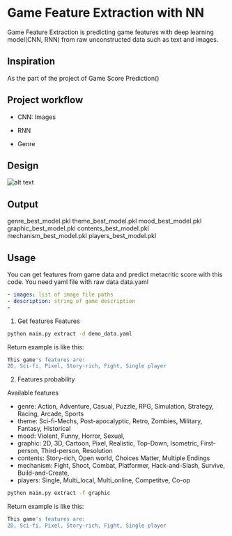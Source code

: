 # Game Feature Extraction with NN

Game Feature Extraction is predicting game features with deep learning model(CNN, RNN) from raw unconstructed data such as text and images.

## Inspiration
As the part of the project of Game Score Prediction()



## Project workflow
- CNN: Images

- RNN
 
- Genre

## Design
![alt text](https://github.com/[username]/[reponame]/blob/[branch]/image.jpg?raw=true)

## Output
genre_best_model.pkl
theme_best_model.pkl
mood_best_model.pkl
graphic_best_model.pkl
contents_best_model.pkl
mechanism_best_model.pkl
players_best_model.pkl

## Usage

You can get features from game data and predict metacritic score with this code.
You need yaml file with raw data
data.yaml
```yaml
- images: list of image file paths
- description: string of game description
- 
```

1) Get features
Features
```bash
python main.py extract -d demo_data.yaml
```
Return example is like this:
```bash
This game's features are:
2D, Sci-fi, Pixel, Story-rich, Fight, Single player
```
2) Features probability

Available features</br>
- genre: Action, Adventure, Casual, Puzzle, RPG, Simulation, Strategy, Racing, Arcade, Sports
- theme: Sci-fi-Mechs, Post-apocalyptic, Retro, Zombies, Military, Fantasy, Historical
- mood: Violent, Funny, Horror, Sexual,
- graphic: 2D, 3D, Cartoon, Pixel, Realistic, Top-Down, Isometric, First-person, Third-person, Resolution
- contents: Story-rich, Open world, Choices Matter, Multiple Endings
- mechanism: Fight, Shoot, Combat, Platformer, Hack-and-Slash, Survive, Build-and-Create,
- players: Single, Multi_local, Multi_online, Competitve, Co-op

```bash
python main.py extract -f graphic
```
Return example is like this:
```bash
This game's features are:
2D, Sci-fi, Pixel, Story-rich, Fight, Single player
```

